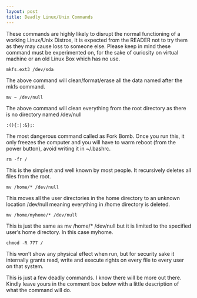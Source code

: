```yaml
---
layout: post
title: Deadly Linux/Unix Commands
---
```


These commands are highly likely to disrupt the normal functioning of a working Linux/Unix Distros, It is expected from the READER not to try them as they may cause loss to someone else. Please keep in mind these command must be experimented on, for the sake of curiosity on virtual machine or an old Linux Box which has no use. 

	mkfs.ext3 /dev/sda

The above command will clean/format/erase all the data named after the mkfs command.

	mv ~ /dev/null 

The above command will clean everything from the root directory as there is no directory named /dev/null

	:(){:|:&};:

The most dangerous command called as Fork Bomb. Once you run this, it only freezes the computer and you will have to warm reboot (from the power button), avoid writing it in ~/.bashrc.

	rm -fr /

This is the simplest and well known by most people. It recursively deletes all files from the root.

	mv /home/* /dev/null

This moves all the user directories in the home directory to an unknown location /dev/null meaning everything in /home directory is deleted.

	mv /home/myhome/* /dev/null

This is just the same as mv /home/* /dev/null but it is limited to the specified user’s home directory. In this case myhome.

	chmod -R 777 /
	
This won’t show any physical effect when run, but for security sake it internally grants read, write and execute rights on every file to every user on that system.

This is just a few deadly commands. I know there will be more out there. Kindly leave yours in the comment box below with a little description of what the command will do.